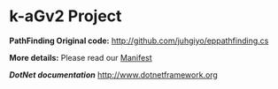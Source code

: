 # k-aGv2 Project

**PathFinding Original code:**
<http://github.com/juhgiyo/eppathfinding.cs>

**More details:**
Please read our [Manifest](https://github.com/k-aGv/manifest)

***DotNet documentation***
http://www.dotnetframework.org


